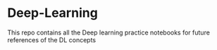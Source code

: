 # Deep-Learning
This repo contains all the Deep learning practice notebooks for future references of the DL concepts
